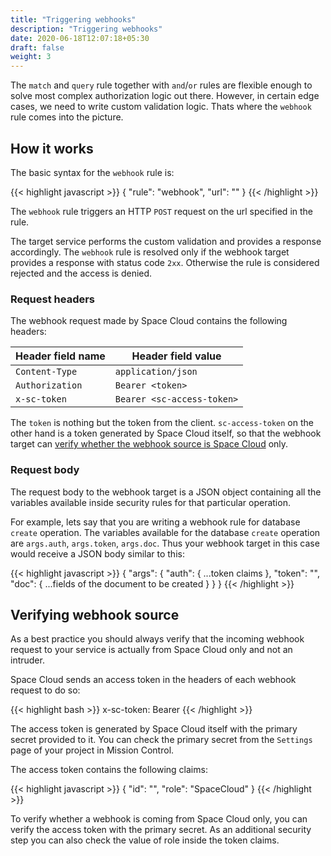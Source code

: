```yaml
---
title: "Triggering webhooks"
description: "Triggering webhooks"
date: 2020-06-18T12:07:18+05:30
draft: false
weight: 3
---
```


The `match` and `query` rule together with `and`/`or` rules are flexible enough to solve most complex authorization logic out there. However, in certain edge cases, we need to write custom validation logic. Thats where the `webhook` rule comes into the picture.

## How it works

The basic syntax for the `webhook` rule is:

{{< highlight javascript >}}
{
  "rule": "webhook",
  "url": "<webhook-url>"
}
{{< /highlight >}}

The `webhook` rule triggers an HTTP `POST` request on the url specified in the rule. 

The target service performs the custom validation and provides a response accordingly. The `webhook` rule is resolved only if the webhook target provides a response with status code `2xx`. Otherwise the rule is considered rejected and the access is denied.

### Request headers

The webhook request made by Space Cloud contains the following headers:

| Header field name | Header field value         |
|-------------------|----------------------------|
| `Content-Type`    | `application/json`         |
| `Authorization`   | `Bearer <token>`           |
| `x-sc-token`      | `Bearer <sc-access-token>` |

The `token` is nothing but the token from the client. `sc-access-token` on the other hand is a token generated by Space Cloud itself, so that the webhook target can [verify whether the webhook source is Space Cloud]() only.

### Request body

The request body to the webhook target is a JSON object containing all the variables available inside security rules for that particular operation. 

For example, lets say that you are writing a webhook rule for database `create` operation. The variables available for the database `create` operation are `args.auth`, `args.token`, `args.doc`. Thus your webhook target in this case would receive a JSON body similar to this:

{{< highlight javascript >}}
{
  "args": {
    "auth": {
      ...token claims
    },
    "token": "<some-token>",
    "doc": {
      ...fields of the document to be created
    }
  }
}
{{< /highlight >}}

## Verifying webhook source

As a best practice you should always verify that the incoming webhook request to your service is actually from Space Cloud only and not an intruder.

Space Cloud sends an access token in the headers of each webhook request to do so:

{{< highlight bash >}}
x-sc-token: Bearer <sc-access-token>
{{< /highlight >}}

The access token is generated by Space Cloud itself with the primary secret provided to it. You can check the primary secret from the `Settings` page of your project in Mission Control.

The access token contains the following claims:

{{< highlight javascript >}}
{
  "id": "<space-cloud-gateway-node-id>",
  "role": "SpaceCloud"
}
{{< /highlight >}}

To verify whether a webhook is coming from Space Cloud only, you can verify the access token with the primary secret. As an additional security step you can also check the value of role inside the token claims.

